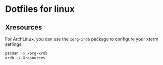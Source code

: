 # Dotfiles for linux

## Xresources

For ArchLinux, you can use the `xorg-xrdb` package to configure your xterm settings.

```bash
pacman -S xorg-xrdb
xrdb ~/.Xresources
```